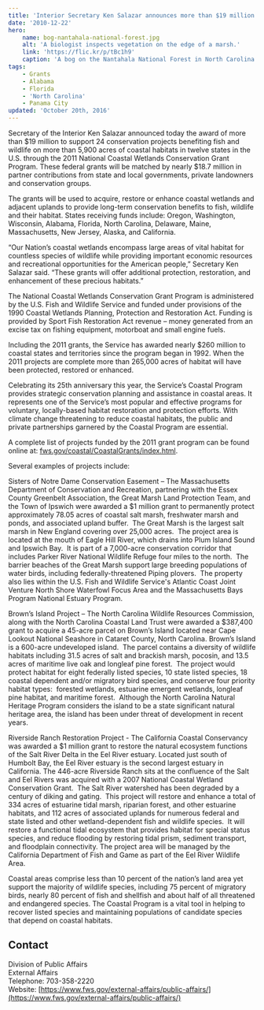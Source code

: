 ```yaml
---
title: 'Interior Secretary Ken Salazar announces more than $19 million in grants to protect coastal wetlands across the nation'
date: '2010-12-22'
hero:
    name: bog-nantahala-national-forest.jpg
    alt: 'A biologist inspects vegetation on the edge of a marsh.'
    link: 'https://flic.kr/p/tBc1h9'
    caption: 'A bog on the Nantahala National Forest in North Carolina. Photo by Gary Peeples, USFWS.'
tags:
    - Grants
    - Alabama
    - Florida
    - 'North Carolina'
    - Panama City
updated: 'October 20th, 2016'
---
```


Secretary of the Interior Ken Salazar announced today the award of more than $19 million to support 24 conservation projects benefiting fish and wildlife on more than 5,900 acres of coastal habitats in twelve states in the U.S. through the 2011 National Coastal Wetlands Conservation Grant Program. These federal grants will be matched by nearly $18.7 million in partner contributions from state and local governments, private landowners and conservation groups.  

The grants will be used to acquire, restore or enhance coastal wetlands and adjacent uplands to provide long-term conservation benefits to fish, wildlife and their habitat. States receiving funds include: Oregon, Washington, Wisconsin, Alabama, Florida, North Carolina, Delaware, Maine, Massachusetts, New Jersey, Alaska, and California.  

“Our Nation’s coastal wetlands encompass large areas of vital habitat for countless species of wildlife while providing important economic resources and recreational opportunities for the American people,” Secretary Ken Salazar said. “These grants will offer additional protection, restoration, and enhancement of these precious habitats.”  

The National Coastal Wetlands Conservation Grant Program is administered by the U.S. Fish and Wildlife Service and funded under provisions of the 1990 Coastal Wetlands Planning, Protection and Restoration Act. Funding is provided by Sport Fish Restoration Act revenue – money generated from an excise tax on fishing equipment, motorboat and small engine fuels.  

Including the 2011 grants, the Service has awarded nearly $260 million to coastal states and territories since the program began in 1992\. When the 2011 projects are complete more than 265,000 acres of habitat will have been protected, restored or enhanced.  

Celebrating its 25th anniversary this year, the Service’s Coastal Program provides strategic conservation planning and assistance in coastal areas. It represents one of the Service’s most popular and effective programs for voluntary, locally-based habitat restoration and protection efforts. With climate change threatening to reduce coastal habitats, the public and private partnerships garnered by the Coastal Program are essential.  

A complete list of projects funded by the 2011 grant program can be found online at: [fws.gov/coastal/CoastalGrants/index.html](http://www.fws.gov/coastal/CoastalGrants/index.html).  

Several examples of projects include:  

Sisters of Notre Dame Conservation Easement – The Massachusetts Department of Conservation and Recreation, partnering with the Essex County Greenbelt Association, the Great Marsh Land Protection Team, and the Town of Ipswich were awarded a $1 million grant to permanently protect approximately 78.05 acres of coastal salt marsh, freshwater marsh and ponds, and associated upland buffer.  The Great Marsh is the largest salt marsh in New England covering over 25,000 acres.  The project area is located at the mouth of Eagle Hill River, which drains into Plum Island Sound and Ipswich Bay.  It is part of a 7,000-acre conservation corridor that includes Parker River National Wildlife Refuge four miles to the north.  The barrier beaches of the Great Marsh support large breeding populations of water birds, including federally-threatened Piping plovers.  The property also lies within the U.S. Fish and Wildlife Service's Atlantic Coast Joint Venture North Shore Waterfowl Focus Area and the Massachusetts Bays Program National Estuary Program.  

Brown’s Island Project – The North Carolina Wildlife Resources Commission, along with the North Carolina Coastal Land Trust were awarded a $387,400 grant to acquire a 45-acre parcel on Brown’s Island located near Cape Lookout National Seashore in Cataret County, North Carolina. Brown’s Island is a 600-acre undeveloped island.  The parcel contains a diversity of wildlife habitats including 31.5 acres of salt and brackish marsh, pocosin, and 13.5 acres of maritime live oak and longleaf pine forest.  The project would protect habitat for eight federally listed species, 10 state listed species, 18 coastal dependent and/or migratory bird species, and conserve four priority habitat types:  forested wetlands, estuarine emergent wetlands, longleaf pine habitat, and maritime forest.  Although the North Carolina Natural Heritage Program considers the island to be a state significant natural heritage area, the island has been under threat of development in recent years.  

Riverside Ranch Restoration Project - The California Coastal Conservancy was awarded a $1 million grant to restore the natural ecosystem functions of the Salt River Delta in the Eel River estuary. Located just south of Humbolt Bay, the Eel River estuary is the second largest estuary in California. The 446-acre Riverside Ranch sits at the confluence of the Salt and Eel Rivers was acquired with a 2007 National Coastal Wetland Conservation Grant.  The Salt River watershed has been degraded by a century of diking and gating.  This project will restore and enhance a total of 334 acres of estuarine tidal marsh, riparian forest, and other estuarine habitats, and 112 acres of associated uplands for numerous federal and state listed and other wetland-dependent fish and wildlife species.  It will restore a functional tidal ecosystem that provides habitat for special status species, and reduce flooding by restoring tidal prism, sediment transport, and floodplain connectivity. The project area will be managed by the California Department of Fish and Game as part of the Eel River Wildlife Area.  

Coastal areas comprise less than 10 percent of the nation’s land area yet support the majority of wildlife species, including 75 percent of migratory birds, nearly 80 percent of fish and shellfish and about half of all threatened and endangered species. The Coastal Program is a vital tool in helping to recover listed species and maintaining populations of candidate species that depend on coastal habitats.

## Contact

Division of Public Affairs  
External Affairs  
Telephone: 703-358-2220  
Website: [https://www.fws.gov/external-affairs/public-affairs/](https://www.fws.gov/external-affairs/public-affairs/)
